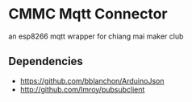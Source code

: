 # CMMC Mqtt Connector
an esp8266 mqtt wrapper for chiang mai maker club

## Dependencies

 - https://github.com/bblanchon/ArduinoJson
 - http://github.com/Imroy/pubsubclient


